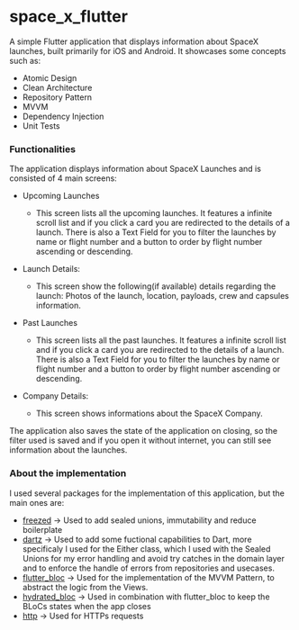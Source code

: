 # space_x_flutter

A simple Flutter application that displays information about SpaceX launches, built primarily for
iOS and Android. It showcases some concepts such as:

- Atomic Design
- Clean Architecture
- Repository Pattern
- MVVM
- Dependency Injection
- Unit Tests

### Functionalities

The application displays information about SpaceX Launches and is consisted of 4 main screens:

- Upcoming Launches
    - This screen lists all the upcoming launches. It features a infinite scroll list and if you
      click a card you are redirected to the details of a launch. There is also a Text Field for you
      to filter the launches by name or flight number and a button to order by flight number
      ascending or descending.

- Launch Details:
    - This screen show the following(if available) details regarding the launch: Photos of the
      launch, location, payloads, crew and capsules information.

- Past Launches
    - This screen lists all the past launches. It features a infinite scroll list and if you click a
      card you are redirected to the details of a launch. There is also a Text Field for you to
      filter the launches by name or flight number and a button to order by flight number ascending
      or descending.

- Company Details:
    - This screen shows informations about the SpaceX Company.

The application also saves the state of the application on closing, so the filter used is saved and
if you open it without internet, you can still see information about the launches.

### About the implementation

I used several packages for the implementation of this application, but the main ones are:

- [freezed](https://pub.dev/packages/freezed) -> Used to add sealed unions, immutability and reduce
  boilerplate
- [dartz](https://pub.dev/packages/dartz) -> Used to add some fuctional capabilities to Dart, more
  specificaly I used for the Either class, which I used with the Sealed Unions for my error handling
  and avoid try catches in the domain layer and to enforce the handle of errors from repositories
  and usecases.
- [flutter_bloc](https://pub.dev/packages/flutter_bloc) -> Used for the implementation of the MVVM
  Pattern, to abstract the logic from the Views.
- [hydrated_bloc](https://pub.dev/packages/hydrated_bloc) -> Used in combination with flutter_bloc
  to keep the BLoCs states when the app closes
- [http](https://pub.dev/packages/http) -> Used for HTTPs requests
